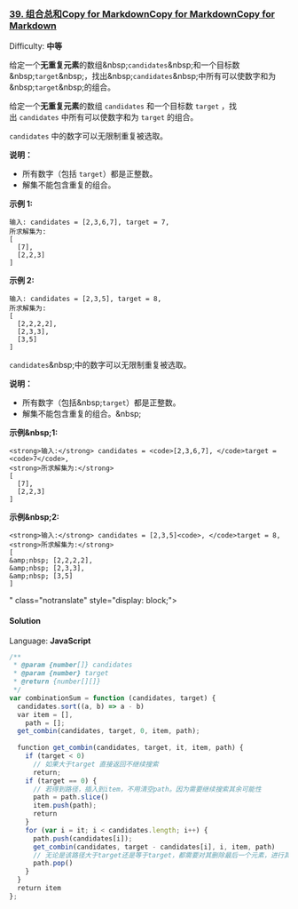 ### [39\. 组合总和Copy for MarkdownCopy for MarkdownCopy for Markdown](https://leetcode-cn.com/problems/combination-sum/)

Difficulty: **中等**

给定一个<strong>无重复元素</strong>的数组&amp;nbsp;<code>candidates</code>&amp;nbsp;和一个目标数&amp;nbsp;<code>target</code>&amp;nbsp;，找出&amp;nbsp;<code>candidates</code>&amp;nbsp;中所有可以使数字和为&amp;nbsp;<code>target</code>&amp;nbsp;的组合。</p>

<p>

给定一个**无重复元素**的数组 `candidates` 和一个目标数 `target` ，找出 `candidates` 中所有可以使数字和为 `target` 的组合。

`candidates` 中的数字可以无限制重复被选取。

**说明：**

*   所有数字（包括 `target`）都是正整数。
*   解集不能包含重复的组合。 

**示例 1:**

```
输入: candidates = [2,3,6,7], target = 7,
所求解集为:
[
  [7],
  [2,2,3]
]
```

**示例 2:**

```
输入: candidates = [2,3,5], target = 8,
所求解集为:
[
  [2,2,2,2],
  [2,3,3],
  [3,5]
]
```

<code>candidates</code>&amp;nbsp;中的数字可以无限制重复被选取。</p>

<p><strong>说明：</strong></p>

<ul>
	<li>所有数字（包括&amp;nbsp;<code>target</code>）都是正整数。</li>
	<li>解集不能包含重复的组合。&amp;nbsp;</li>
</ul>

<p><strong>示例&amp;nbsp;1:</strong></p>

```
<strong>输入:</strong> candidates = <code>[2,3,6,7], </code>target = <code>7</code>,
<strong>所求解集为:</strong>
[
  [7],
  [2,2,3]
]
```

<p><strong>示例&amp;nbsp;2:</strong></p>

```
<strong>输入:</strong> candidates = [2,3,5]<code>, </code>target = 8,
<strong>所求解集为:</strong>
[
&amp;nbsp; [2,2,2,2],
&amp;nbsp; [2,3,3],
&amp;nbsp; [3,5]
]
```
" class="notranslate" style="display: block;">

#### Solution

Language: **JavaScript**

```javascript
/**
 * @param {number[]} candidates
 * @param {number} target
 * @return {number[][]}
 */
var combinationSum = function (candidates, target) {
  candidates.sort((a, b) => a - b)
  var item = [],
    path = [];
  get_combin(candidates, target, 0, item, path);
​
  function get_combin(candidates, target, it, item, path) {
    if (target < 0)
      // 如果大于target 直接返回不继续搜索
      return;
    if (target == 0) {
      // 若得到路径，插入到item，不用清空path。因为需要继续搜索其余可能性
      path = path.slice()
      item.push(path);
      return
    }
    for (var i = it; i < candidates.length; i++) {
      path.push(candidates[i]);
      get_combin(candidates, target - candidates[i], i, item, path)
      // 无论是该路径大于target还是等于target，都需要对其删除最后一个元素，进行其余支路的搜索
      path.pop()
    }
  }
  return item
};
```